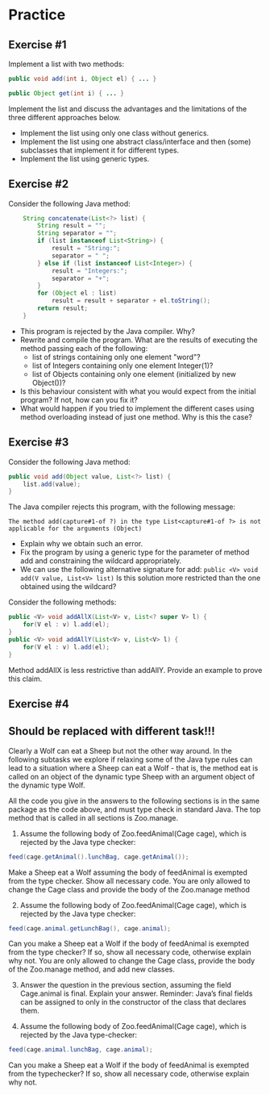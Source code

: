 # Practice

## Exercise #1

Implement a list with two methods:

```java
public void add(int i, Object el) { ... }

public Object get(int i) { ... }
```

Implement the list and discuss the advantages and the limitations of the three different approaches below.

  - Implement the list using only one class without generics.
  - Implement the list using one abstract class/interface and then (some) subclasses that implement it for different types.
  - Implement the list using generic types.
  
## Exercise #2

Consider the following Java method:

```java
    String concatenate(List<?> list) {
        String result = "";
        String separator = "";
        if (list instanceof List<String>) {
            result = "String:";
            separator = " ";
        } else if (list instanceof List<Integer>) {
            result = "Integers:";
            separator = "+";
        }
        for (Object el : list)
            result = result + separator + el.toString();
        return result;
    }
```

  - This program is rejected by the Java compiler. Why?
  - Rewrite and compile the program. What are the results of executing the method passing each of the following:
    - list of strings containing only one element "word"?
    - list of Integers containing only one element Integer(1)?
    - list of Objects containing only one element (initialized by new Object())?
  - Is this behaviour consistent with what you would expect from the initial program? If not, how can you fix it?
  - What would happen if you tried to implement the different cases using method overloading instead of just one method. Why is this the case?

## Exercise #3

Consider the following Java method:

```java
public void add(Object value, List<?> list) {
    list.add(value);
}
```

The Java compiler rejects this program, with the following message:

```The method add(capture#1-of ?) in the type List<capture#1-of ?> is not applicable for the arguments (Object)```

  - Explain why we obtain such an error.
  - Fix the program by using a generic type for the parameter of method add and constraining the wildcard appropriately.
  - We can use the following alternative signature for add: ```public <V> void add(V value, List<V> list)``` Is this solution more restricted than the one obtained using the wildcard?

Consider the following methods:
```java
public <V> void addAllX(List<V> v, List<? super V> l) {
    for(V el : v) l.add(el);
}
public <V> void addAllY(List<V> v, List<V> l) {
    for(V el : v) l.add(el);
}
```

Method addAllX is less restrictive than addAllY. Provide an example to prove this claim.

## Exercise #4

## Should be replaced with different task!!!

Clearly a Wolf can eat a Sheep but not the other way around. In the following subtasks we explore if relaxing some of the Java type rules can lead to a situation where a Sheep can eat a Wolf - that is, the method eat is called on an object of the dynamic type Sheep with an argument object of the dynamic type Wolf.
 
All the code you give in the answers to the following sections is in the same package as the code above, and must type check in standard Java. The top method that is called in all sections is Zoo.manage.

1. Assume the following body of Zoo.feedAnimal(Cage cage), which is rejected by the
   Java type checker:
   
```java
feed(cage.getAnimal().lunchBag, cage.getAnimal());
```
   
Make a Sheep eat a Wolf assuming the body of feedAnimal is exempted from the type checker. Show all necessary code. You are only allowed to change the Cage class and provide the body of the Zoo.manage method

2. Assume the following body of Zoo.feedAnimal(Cage cage), which is rejected by the Java type checker:

```java
feed(cage.animal.getLunchBag(), cage.animal);
```

Can you make a Sheep eat a Wolf if the body of feedAnimal is exempted from the type checker? If so, show all necessary code, otherwise explain why not. You are only allowed to change the Cage class, provide the body of the Zoo.manage method, and add new classes.

3. Answer the question in the previous section, assuming the field Cage.animal is final. Explain your answer. Reminder: Java’s final fields can be assigned to only in the constructor of the class that declares them.

4. Assume the following body of Zoo.feedAnimal(Cage cage), which is rejected by the Java type-checker:

```java
feed(cage.animal.lunchBag, cage.animal);
```

Can you make a Sheep eat a Wolf if the body of feedAnimal is exempted from the typechecker? If so, show all necessary code, otherwise explain why not.